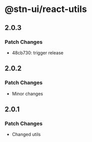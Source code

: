 # @stn-ui/react-utils

## 2.0.3

### Patch Changes

- 48cb730: trigger release

## 2.0.2

### Patch Changes

- Minor changes

## 2.0.1

### Patch Changes

- Changed utils
